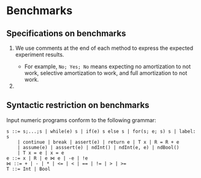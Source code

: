 # Benchmarks

## Specifications on benchmarks

1. We use comments at the end of each method to express the expected experiment results.

    - For example, `No; Yes; No` means expecting no amortization to not work, selective amortization to work, and full amortization to not work. 
2. 

## Syntactic restriction on benchmarks

Input numeric programs conform to the following grammar:

```
s ::= s;...;s | while(e) s | if(e) s else s | for(s; e; s) s | label: s
    | continue | break | assert(e) | return e | T x | R = R + e
    | assume(e) | asssert(e) | ndInt() | ndInt(e, e) | ndBool()
    | T x = e | x = e
e ::= x | R | e ⋈ e | -e | !e
⋈ ::= + | - | * | <= | < | == | != | > | >=
T ::= Int | Bool
```